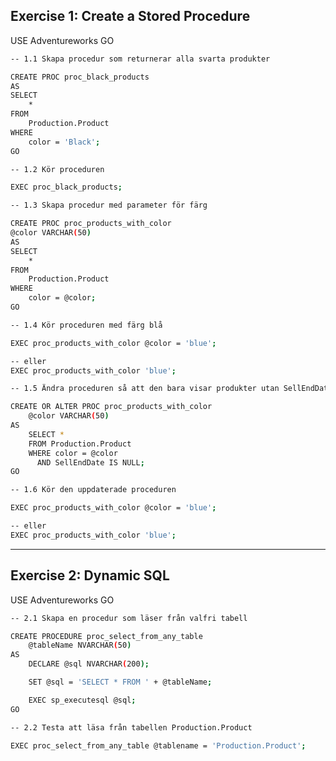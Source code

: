 ## Exercise 1: Create a Stored Procedure

USE Adventureworks
GO

```bash
-- 1.1 Skapa procedur som returnerar alla svarta produkter

CREATE PROC proc_black_products 
AS
SELECT
	*
FROM
	Production.Product
WHERE
	color = 'Black';
GO
```

```bash
-- 1.2 Kör proceduren

EXEC proc_black_products;
```

```bash
-- 1.3 Skapa procedur med parameter för färg

CREATE PROC proc_products_with_color 
@color VARCHAR(50)
AS
SELECT
	*
FROM
	Production.Product
WHERE
	color = @color;
GO
```

```bash
-- 1.4 Kör proceduren med färg blå

EXEC proc_products_with_color @color = 'blue';

-- eller
EXEC proc_products_with_color 'blue';
```

```bash
-- 1.5 Ändra proceduren så att den bara visar produkter utan SellEndDate

CREATE OR ALTER PROC proc_products_with_color
    @color VARCHAR(50)
AS
    SELECT *
    FROM Production.Product
    WHERE color = @color
      AND SellEndDate IS NULL;
GO
```

```bash
-- 1.6 Kör den uppdaterade proceduren

EXEC proc_products_with_color @color = 'blue';

-- eller
EXEC proc_products_with_color 'blue';
```

---

## Exercise 2: Dynamic SQL

USE Adventureworks
GO

```bash
-- 2.1 Skapa en procedur som läser från valfri tabell

CREATE PROCEDURE proc_select_from_any_table
    @tableName NVARCHAR(50)
AS
    DECLARE @sql NVARCHAR(200);

    SET @sql = 'SELECT * FROM ' + @tableName;

    EXEC sp_executesql @sql;
GO
```

```bash
-- 2.2 Testa att läsa från tabellen Production.Product

EXEC proc_select_from_any_table @tablename = 'Production.Product';
```
